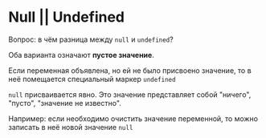 # Null || Undefined
Вопрос: в чём разница между `null` и `undefined`?

Оба варианта означают **пустое значение**.

Если переменная объявлена, но ей не было присвоено значение, то в неё помещается специальный маркер `undefined`

`null` присваивается явно. Это значение представляет собой "ничего", "пусто", "значение не известно".

Например: если необходимо очистить значение переменной, то можно записать в неё новой значение `null`
